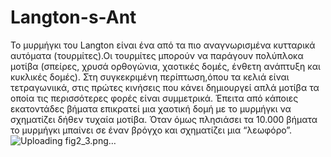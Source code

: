 # Langton-s-Ant

Το μυρμήγκι του Langton είναι ένα από τα πιο αναγνωρισμένα κυτταρικά  αυτόματα (τουρμίτες).Οι τουρμίτες μπορούν να παράγουν πολύπλοκα μοτίβα (σπείρες, χρυσά ορθογώνια, χαοτικές δομές, 
ένθετη ανάπτυξη και κυκλικές δομές). Στη συγκεκριμένη περίπτωση,όπου τα κελιά είναι τετραγωνιικά, στις πρώτες  κινήσεις που κάνει δημιουργεί απλά μοτίβα τα οποία τις περισσότερες φορές είναι 
συμμετρικά. Έπειτα από κάποιες εκατοντάδες βήματα επικρατεί μια χαοτική δομή με το μυρμήγκι να σχηματίζει δήθεν τυχαία μοτίβα. Όταν όμως πλησιάσει τα 10.000 βήματα το μυρμήγκι μπαίνει σε έναν 
βρόγχο και σχηματίζει μια “λεωφόρο”.
![Uploading fig2_3.png…]()
